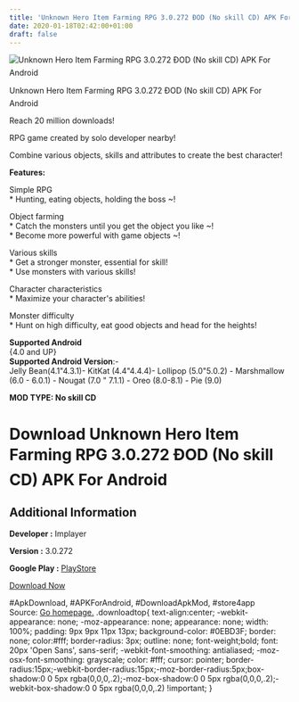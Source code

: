 ```yaml
---
title: 'Unknown Hero Item Farming RPG 3.0.272 ÐOD (No skill CD) APK For Android'
date: 2020-01-18T02:42:00+01:00
draft: false
---
```


![Unknown Hero Item Farming RPG 3.0.272 ÐOD (No skill CD) APK For Android](https://i2.wp.com/apkhome.net/wp-content/uploads/2020/01/Unknown-Hero-Item-Farming-RPG-3.0.272-ÐOD-No-skill-CD.png "Unknown Hero Item Farming RPG 3.0.272 ÐOD (No skill CD) APK For Android")

  

Unknown Hero Item Farming RPG 3.0.272 ÐOD (No skill CD) APK For Android

Reach 20 million downloads!

RPG game created by solo developer nearby!

Combine various objects, skills and attributes to create the best character!

**Features:**

Simple RPG  
\* Hunting, eating objects, holding the boss ~!

Object farming  
\* Catch the monsters until you get the object you like ~!  
\* Become more powerful with game objects ~!

Various skills  
\* Get a stronger monster, essential for skill!  
\* Use monsters with various skills!

Character characteristics  
\* Maximize your character's abilities!

Monster difficulty  
\* Hunt on high difficulty, eat good objects and head for the heights!

**Supported Android**  
{4.0 and UP}  
**Supported Android Version**:-  
Jelly Bean(4.1"4.3.1)- KitKat (4.4"4.4.4)- Lollipop (5.0"5.0.2) - Marshmallow (6.0 - 6.0.1) - Nougat (7.0 " 7.1.1) - Oreo (8.0-8.1) - Pie (9.0)

**MOD TYPE: No skill CD**

Download Unknown Hero Item Farming RPG 3.0.272 ÐOD (No skill CD) APK For Android
=================================================================================

Additional Information
----------------------

**Developer :** Implayer

**Version :** 3.0.272

**Google Play :** [PlayStore](https://play.google.com/store/apps/details?id=com.a985sw.unknownhero)

  

[Download Now](https://store4app.co/post/unknown-hero-item-farming-rpg-3-0-272-od-no-skill-cd-apk-for-android_1579286147)

  
#ApkDownload, #APKForAndroid, #DownloadApkMod, #store4app  
Source: [Go homepage.](https://store4app.co/post/unknown-hero-item-farming-rpg-3-0-272-od-no-skill-cd-apk-for-android_1579286147) .downloadtop{ text-align:center; -webkit-appearance: none; -moz-appearance: none; appearance: none; width: 100%; padding: 9px 9px 11px 13px; background-color: #0EBD3F; border: none; color:#fff; border-radius: 3px; outline: none; font-weight;bold; font: 20px 'Open Sans', sans-serif; -webkit-font-smoothing: antialiased; -moz-osx-font-smoothing: grayscale; color: #fff; cursor: pointer; border-radius:15px;-webkit-border-radius:15px;-moz-border-radius:5px;box-shadow:0 0 5px rgba(0,0,0,.2);-moz-box-shadow:0 0 5px rgba(0,0,0,.2);-webkit-box-shadow:0 0 5px rgba(0,0,0,.2) !important; }